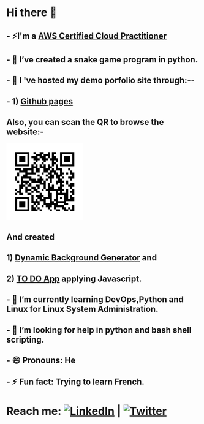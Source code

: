 # Hi there 👋 

## - ⚡I'm a <a href="https://www.credly.com/badges/e464173e-653d-4ab1-a62d-7d788874a5c1/public_url">AWS Certified Cloud  Practitioner</a>
## - 🔭 I’ve created a snake game program in python.
## - 🌱 I 've hosted my demo porfolio site through:--
## - 1) <a href ="https://rupakbhandari.com.np/">Github pages</a>

## Also, you can scan the QR to browse the website:-
  <img src="frame.png" height="200px" width="200px"/>
  
  
##  And created
  
##  1) <a href ="https://irkghub.github.io/BackgroundGenerator/">Dynamic Background Generator</a> and 
##  2) <a href ="https://irkghub.github.io/thingsToDo">TO DO App</a> applying Javascript.
## - 🌱 I’m currently learning DevOps,Python and Linux for Linux System Administration.
## - 🤔 I’m looking for help in python and bash shell scripting.

## - 😄 Pronouns: He
## - ⚡ Fun fact: Trying to learn French.

# Reach me: [![LinkedIn](https://img.icons8.com/color/48/linkedin.png)](https://www.linkedin.com/in/link-to-rupak/) | [![Twitter](https://img.icons8.com/ios-filled/48/x.png)](https://twitter.com/your_twitter_handle)